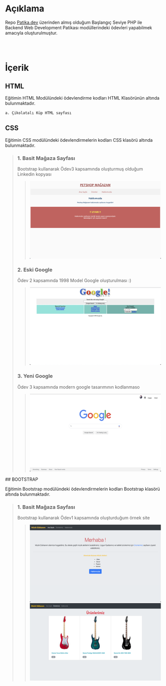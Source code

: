 # Açıklama

Repo [Patika.dev](https://www.patika.dev/) üzerinden almış olduğum Başlangıç Seviye PHP ile Backend Web Development Patikası modüllerindeki ödevleri yapabilmek amacıyla oluşturulmuştur.

<br>
<br>

İçerik
==============
## HTML

Eğitimin HTML Modülündeki ödevlendirme kodları HTML Klasörünün altında bulunmaktadır.

    a. Çikolatalı Küp HTML sayfası

## CSS

Eğitimin CSS modülündeki ödevlendirmelerin kodları CSS klasörü altında bulunmaktadır.
    
> ### 1. Basit Mağaza Sayfası
> 
> Bootstrap kullanarak Ödev3 kapsamında oluşturmuş olduğum Linkedin kopyası
>> <img src="https://raw.githubusercontent.com/ElifBahar/Patika.dev-BaslangicSeviyePHP/master/CSS/odev1/odev1ProjectImage.png" height="250" width="450" >
>
> ### 2. Eski Google
> 
> Ödev 2 kapsamında 1998 Model Google oluşturulması :)
>> <img src="https://raw.githubusercontent.com/ElifBahar/Patika.dev-BaslangicSeviyePHP/master/CSS/odev2/odev2ProjectImage.png" height="250" width="450" >
>
> ### 3. Yeni Google
>
> Ödev 3 kapsamında modern google tasarımının kodlanmaso
>> <img src="https://raw.githubusercontent.com/ElifBahar/Patika.dev-BaslangicSeviyePHP/master/CSS/odev3/assets/odev3ProjectImage.png" height="250" width="450">

## BOOTSTRAP

Eğitimin Bootstrap modülündeki ödevlendirmelerin kodları Bootstrap klasörü altında bulunmaktadır.

> ### 1. Basit Mağaza Sayfası
> 
> Bootstrap kullanarak Ödev1 kapsamında oluşturduğum örnek site
>> <img src="https://raw.githubusercontent.com/ElifBahar/Patika.dev-BaslangicSeviyePHP/master/BOOTSTRAP/odev1/odev1ProjectImage.png" height="250" width="450" >
>> <img src="https://raw.githubusercontent.com/ElifBahar/Patika.dev-BaslangicSeviyePHP/master/BOOTSTRAP/odev1/odev1ProjectImage2.PNG" height="250" width="450" >
